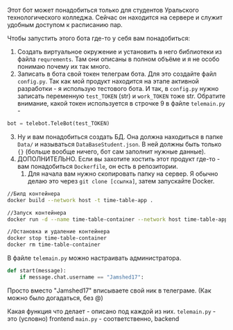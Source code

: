 Этот бот может понадобиться только для студентов Уральского технологического колледжа. Сейчас он находится на сервере и служит удобным доступом к расписанию пар. 

Чтобы запустить этого бота где-то у себя вам понадобиться:
1. Создать виртуальное окружение и установить в него библиотеки из файла `requrements`. Там они описаны в полном объёме и я не особо понимаю почему их так много.
2. Записать в бота свой токен телеграм бота. Для это создайте файл `config.py`. Так как мой продукт находится на этапе активной разработки - я использую тестового бота. И так, в `config.py` нужно записать переменную `test_TOKEN` (str) и `work_TOKEN` тоже str. Обратите внимание, какой токен используется в строчке 9 в файле `telemain.py` - 
```python 
bot = telebot.TeleBot(test_TOKEN)
```
3. Ну и вам понадобиться создать БД. Она должна находиться в папке `Data/` и называться `DataBaseStudent.json`. В ней должны быть только `{}` (больше вообще ничего, бот сам заполнит нужные данные). 
4. ДОПОЛНИТЕЛЬНО. Если вы захотите хостить этот продукт где-то - вам понадобиться `Dockerfile`, он есть в репозитории. 
	1. Для начала вам нужно скопировать папку на сервер. Я обычно делаю это через `git clone [ссылка]`, затем запускайте Docker. 
```bash
//Билд контейнера
docker build --network host -t time-table-app .

//Запуск контейнера
docker run -d --name time-table-container --network host time-table-app

//Остановка и удаление контейнера
docker stop time-table-container
docker rm time-table-container
```

В файле `telemain.py` можно настраивать администратора. 
```python
def start(message):
	if message.chat.username == "Jamshed17":
```
Просто вместо "Jamshed17" вписываете свой ник в телеграме. (Как можно было догадаться, без @)

Какая функция что делает - описано под каждой из них. 
`telemain.py` - это (условно) frontend
`main.py` - соответственно, backend

